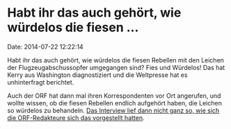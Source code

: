 Habt ihr das auch gehört, wie würdelos die fiesen \...
======================================================

Date: 2014-07-22 12:22:14

Habt ihr das auch gehört, wie würdelos die fiesen Rebellen mit den
Leichen der Flugzeugabschussopfer umgegangen sind? Fies und Würdelos!
Das hat Kerry aus Washington diagnostiziert und die Weltpresse hat es
unhinterfragt berichtet.

Auch der ORF hat dann mal ihren Korrespondenten vor Ort angerufen, und
wollte wissen, ob die fiesen Rebellen endlich aufgehört haben, die
Leichen so würdelos zu behandeln. [Das Interview lief dann nicht ganz
so, wie sich die ORF-Redakteure sich das vorgestellt
hatten](http://apasfftp1.apa.at/oe1/news/00022F5E.MP3).
